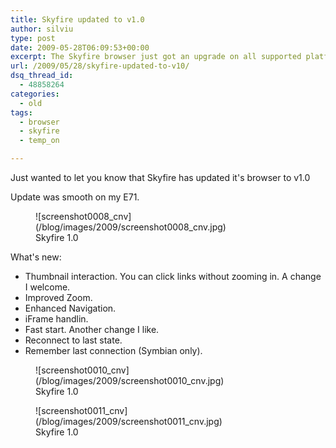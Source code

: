 ```yaml
---
title: Skyfire updated to v1.0
author: silviu
type: post
date: 2009-05-28T06:09:53+00:00
excerpt: The Skyfire browser just got an upgrade on all supported platforms. Here are some quick notes on the Skyfire v1.0 for Symbian version.
url: /2009/05/28/skyfire-updated-to-v10/
dsq_thread_id:
  - 48858264
categories:
  - old
tags:
  - browser
  - skyfire
  - temp_on

---
```

Just wanted to let you know that Skyfire has updated it's browser to v1.0

Update was smooth on my E71.

<figure id="attachment_128" aria-describedby="caption-attachment-128" style="width: 320px" class="wp-caption aligncenter">![screenshot0008_cnv](/blog/images/2009/screenshot0008_cnv.jpg) <figcaption id="caption-attachment-128" class="wp-caption-text">Skyfire 1.0</figcaption></figure>

What's new:

  * Thumbnail interaction. You can click links without zooming in. A change I welcome.
  * Improved Zoom.
  * Enhanced Navigation.
  * iFrame handlin.
  * Fast start. Another change I like.
  * Reconnect to last state.
  * Remember last connection (Symbian only).

<p style="text-align: center">
  <p>
    <figure id="attachment_129" aria-describedby="caption-attachment-129" style="width: 320px" class="wp-caption aligncenter">![screenshot0010_cnv](/blog/images/2009/screenshot0010_cnv.jpg) <figcaption id="caption-attachment-129" class="wp-caption-text">Skyfire 1.0</figcaption></figure>
  </p>

  <p>
    <figure id="attachment_127" aria-describedby="caption-attachment-127" style="width: 320px" class="wp-caption aligncenter">![screenshot0011_cnv](/blog/images/2009/screenshot0011_cnv.jpg) <figcaption id="caption-attachment-127" class="wp-caption-text">Skyfire 1.0</figcaption></figure>
  </p>